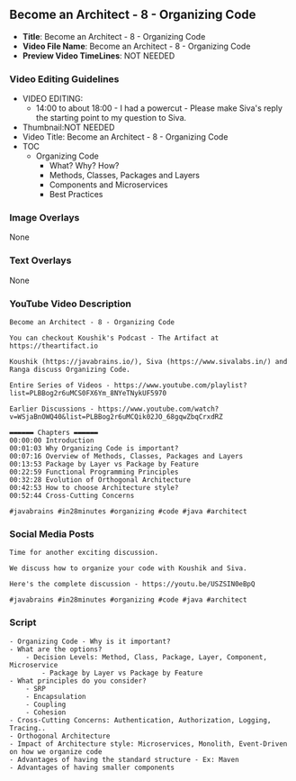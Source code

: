 ## Become an Architect - 8 - Organizing Code

- **Title**: Become an Architect - 8 - Organizing Code
- **Video File Name**: Become an Architect - 8 - Organizing Code
- **Preview Video TimeLines**: NOT NEEDED

### Video Editing Guidelines

- VIDEO EDITING: 
	- 14:00 to about 18:00 - I had a powercut - Please make Siva's reply the starting point to my question to Siva.
- Thumbnail:NOT NEEDED
- Video Title: Become an Architect - 8 - Organizing Code
- TOC
	- Organizing Code
		- What? Why? How?
		- Methods, Classes, Packages and Layers
		- Components and Microservices
		- Best Practices

### Image Overlays

None

### Text Overlays

None

### YouTube Video Description

```
Become an Architect - 8 - Organizing Code

You can checkout Koushik's Podcast - The Artifact at https://theartifact.io

Koushik (https://javabrains.io/), Siva (https://www.sivalabs.in/) and Ranga discuss Organizing Code.

Entire Series of Videos - https://www.youtube.com/playlist?list=PLBBog2r6uMCS0FX6Ym_8NYeTNykUF5970

Earlier Discussions - https://www.youtube.com/watch?v=WSjaBnOWQ40&list=PLBBog2r6uMCQik02JO_68gqwZbqCrxdRZ

▬▬▬▬▬▬ Chapters ▬▬▬▬▬▬ 
00:00:00 Introduction
00:01:03 Why Organizing Code is important?
00:07:16 Overview of Methods, Classes, Packages and Layers
00:13:53 Package by Layer vs Package by Feature
00:22:59 Functional Programming Principles
00:32:28 Evolution of Orthogonal Architecture
00:42:53 How to choose Architecture style?
00:52:44 Cross-Cutting Concerns

#javabrains #in28minutes #organizing #code #java #architect
```

### Social Media Posts

```
Time for another exciting discussion.

We discuss how to organize your code with Koushik and Siva.

Here's the complete discussion - https://youtu.be/USZSIN0eBpQ

#javabrains #in28minutes #organizing #code #java #architect

```

### Script

```
- Organizing Code - Why is it important?
- What are the options?
	- Decision Levels: Method, Class, Package, Layer, Component, Microservice
		- Package by Layer vs Package by Feature
- What principles do you consider?
	- SRP
	- Encapsulation
	- Coupling
	- Cohesion
- Cross-Cutting Concerns: Authentication, Authorization, Logging, Tracing..
- Orthogonal Architecture
- Impact of Architecture style: Microservices, Monolith, Event-Driven on how we organize code
- Advantages of having the standard structure - Ex: Maven
- Advantages of having smaller components
```